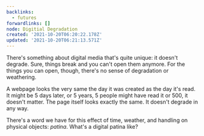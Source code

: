 ```yaml
---
backlinks:
  - futures
forwardlinks: []
node: Digitial Degradation
created: '2021-10-20T06:20:22.178Z'
updated: '2021-10-20T06:21:13.571Z'
---
```

There's something about digital media that's quite unique: it doesn't degrade. Sure, things break and you can't open them anymore. For the things you can open, though, there's no sense of degradation or weathering. 

A webpage looks the very same the day it was created as the day it's read. It might be 5 days later, or 5 years, 5 people might have read it or 500, it doesn't matter. The page itself looks exactly the same. It doesn't degrade in any way. 

There's a word we have for this effect of time, weather, and handling on physical objects: *patina*. What's a digital patina like? 

